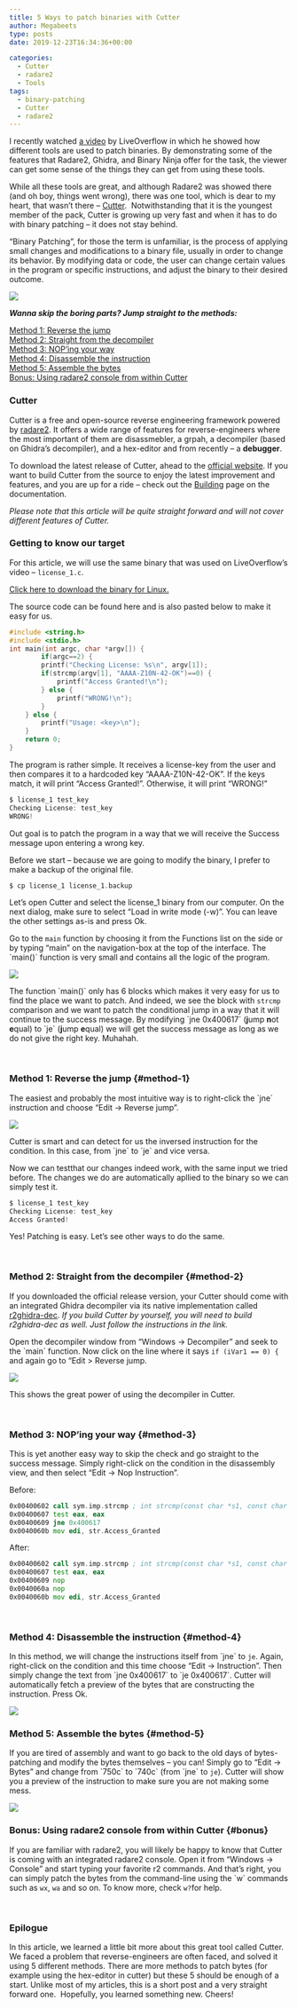 ```yaml
---
title: 5 Ways to patch binaries with Cutter
author: Megabeets
type: posts
date: 2019-12-23T16:34:36+00:00

categories:
  - Cutter
  - radare2
  - Tools
tags:
  - binary-patching
  - Cutter
  - radare2
---
```

I recently watched [a video][1] by LiveOverflow in which he showed how different tools are used to patch binaries. By demonstrating some of the features that Radare2, Ghidra, and Binary Ninja offer for the task, the viewer can get some sense of the things they can get from using these tools.

While all these tools are great, and although Radare2 was showed there (and oh boy, things went wrong), there was one tool, which is dear to my heart, that wasn&#8217;t there &#8211; [Cutter][2].  Notwithstanding that it is the youngest member of the pack, Cutter is growing up very fast and when it has to do with binary patching &#8211; it does not stay behind.

&#8220;Binary Patching&#8221;, for those the term is unfamiliar, is the process of applying small changes and modifications to a binary file, usually in order to change its behavior. By modifying data or code, the user can change certain values in the program or specific instructions, and adjust the binary to their desired outcome.

![](././patch_cover.png)

**_Wanna skip the boring parts? Jump straight to the methods:_**

[Method 1: Reverse the jump][4]  
[Method 2: Straight from the decompiler][5]  
[Method 3: NOP’ing your way][6]  
[Method 4: Disassemble the instruction][7]  
[Method 5: Assemble the bytes][8]  
[Bonus: Using radare2 console from within Cutter][9]

### Cutter

Cutter is a free and open-source reverse engineering framework powered by [radare2][10]. It offers a wide range of features for reverse-engineers where the most important of them are disassmebler, a grpah, a decompiler (based on Ghidra&#8217;s decompiler), and a hex-editor and from recently &#8211; a **debugger**.

To download the latest release of Cutter, ahead to the [official website][2]. If you want to build Cutter from the source to enjoy the latest improvement and features, and you are up for a ride &#8211; check out the [Building][11] page on the documentation.

_Please note that this article will be quite straight forward and will not cover different features of Cutter._

### Getting to know our target

For this article, we will use the same binary that was used on LiveOverflow&#8217;s video &#8211; `license_1.c`.

[Click here to download the binary for Linux.][12]

The source code can be found here and is also pasted below to make it easy for us.

```c
#include <string.h>
#include <stdio.h>
int main(int argc, char *argv[]) {
        if(argc==2) {
		printf("Checking License: %s\n", argv[1]);
		if(strcmp(argv[1], "AAAA-Z10N-42-OK")==0) {
			printf("Access Granted!\n");
		} else {
			printf("WRONG!\n");
		}
	} else {
		printf("Usage: <key>\n");
	}
	return 0;
}
```


The program is rather simple. It receives a license-key from the user and then compares it to a hardcoded key &#8220;AAAA-Z10N-42-OK&#8221;. If the keys match, it will print &#8220;Access Granted!&#8221;. Otherwise, it will print &#8220;WRONG!&#8221;

```c
$ license_1 test_key
Checking License: test_key
WRONG!
```


Out goal is to patch the program in a way that we will receive the Success message upon entering a wrong key.

Before we start &#8211; because we are going to modify the binary, I prefer to make a backup of the original file.

```c
$ cp license_1 license_1.backup
```


Let&#8217;s open Cutter and select the license_1 binary from our computer. On the next dialog, make sure to select &#8220;Load in write mode (-w)&#8221;. You can leave the other settings as-is and press Ok.

Go to the `main` function by choosing it from the Functions list on the side or by typing &#8220;main&#8221; on the navigation-box at the top of the interface. The \`main()\` function is very small and contains all the logic of the program.

![](././patching_main_function-4.png)

The function \`main()\` only has 6 blocks which makes it very easy for us to find the place we want to patch. And indeed, we see the block with `strcmp` comparison and we want to patch the conditional jump in a way that it will continue to the success message. By modifying \`jne 0x400617\` (**j**ump **n**ot **e**qual) to \`je\` (**j**ump **e**qual) we will get the success message as long as we do not give the right key. Muhahah.

 

### Method 1: Reverse the jump {#method-1}

The easiest and probably the most intuitive way is to right-click the \`jne\` instruction and choose &#8220;Edit -> Reverse jump&#8221;.

[<img src="./patching_reverse_jump.gif" />][14]

Cutter is smart and can detect for us the inversed instruction for the condition. In this case, from \`jne\` to \`je\` and vice versa.

Now we can testthat our changes indeed work, with the same input we tried before. The changes we do are automatically apllied to the binary so we can simply test it.

```c
$ license_1 test_key
Checking License: test_key
Access Granted!
```


Yes! Patching is easy. Let&#8217;s see other ways to do the same.

 

### Method 2: Straight from the decompiler {#method-2}

If you downloaded the official release version, your Cutter should come with an integrated Ghidra decompiler via its native implementation called [r2ghidra-dec][15]. _If you build Cutter by yourself, you will need to build r2ghidra-dec as well. Just follow the instructions in the link._

Open the decompiler window from &#8220;Windows -> Decompiler&#8221; and seek to the \`main\` function. Now click on the line where it says `if (iVar1 == 0) {` and again go to &#8220;Edit > Reverse jump.

[<img src="./patching_decompiler_reverse_jump.gif" />][16]

This shows the great power of using the decompiler in Cutter.

 

### Method 3: NOP&#8217;ing your way {#method-3}

This is yet another easy way to skip the check and go straight to the success message. Simply right-click on the condition in the disassembly view, and then select &#8220;Edit -> Nop Instruction&#8221;.

Before:

```asm
0x00400602 call sym.imp.strcmp ; int strcmp(const char *s1, const char *s2)
0x00400607 test eax, eax
0x00400609 jne 0x400617
0x0040060b mov edi, str.Access_Granted
```


After:

```asm
0x00400602 call sym.imp.strcmp ; int strcmp(const char *s1, const char *s2)
0x00400607 test eax, eax
0x00400609 nop
0x0040060a nop
0x0040060b mov edi, str.Access_Granted
```


 

### Method 4: Disassemble the instruction {#method-4}

<p class="_1qeIAgB0cPwnLhDF9XSiJM">
  In this method, we will change the instructions itself from `jne` to <code>je</code>. Again, right-click on the condition and this time choose &#8220;Edit -> Instruction&#8221;. Then simply change the text from `jne 0x400617` to `je 0x400617`. Cutter will automatically fetch a preview of the bytes that are constructing the instruction. Press Ok.
</p>

![](././patching_edit_instruction_dialog.png)

### Method 5: Assemble the bytes {#method-5}

If you are tired of assembly and want to go back to the old days of bytes-patching and modify the bytes themselves &#8211; you can! Simply go to &#8220;Edit -> Bytes&#8221; and change from \`750c\` to \`740c\` (from \`jne\` to `je`). Cutter will show you a preview of the instruction to make sure you are not making some mess.

![](././patching_edit_bytes_dialog.png)


### Bonus: Using radare2 console from within Cutter {#bonus}

If you are familiar with radare2, you will likely be happy to know that Cutter is coming with an integrated radare2 console. Open it from &#8220;Windows -> Console&#8221; and start typing your favorite r2 commands. And that&#8217;s right, you can simply patch the bytes from the command-line using the \`w\` commands such as `wx`, `wa` and so on. To know more, check `w?`for help.

 

### Epilogue

In this article, we learned a little bit more about this great tool called Cutter. We faced a problem that reverse-engineers are often faced, and solved it using 5 different methods. There are more methods to patch bytes (for example using the hex-editor in cutter) but these 5 should be enough of a start. Unlike most of my articles, this is a short post and a very straight forward one.  Hopefully, you learned something new. Cheers!

 



 [1]: https://www.youtube.com/watch?v=LyNyf3UM9Yc
 [2]: https://cutter.re/
 [3]: https://www.megabeets.n./patch_cover.png
 [4]: #method-1
 [5]: #method-2
 [6]: #method-3
 [7]: #method-4
 [8]: #method-5
 [9]: #bonus
 [10]: https://github.com/radareorg/radare2
 [11]: https://cutter.re/docs/building
 [12]: https://github.com/LiveOverflow/liveoverflow_youtube/raw/master/0x05_simple_crackme_intro_assembler/license_1
 [13]: https://www.megabeets.n./patching_main_function-4.png
 [14]: https://www.megabeets.n./patching_reverse_jump.gif
 [15]: https://github.com/radareorg/r2ghidra-dec
 [16]: https://www.megabeets.n./patching_decompiler_reverse_jump.gif
 [17]: https://www.megabeets.n./patching_edit_instruction_dialog.png
 [18]: https://www.megabeets.n./patching_edit_bytes_dialog.png